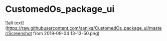 # CustomedOs_package_ui


![alt text](https://raw.githubusercontent.com/sanixa/CustomedOs_package_ui/master/Screenshot from 2019-09-04 13-13-50.png)
